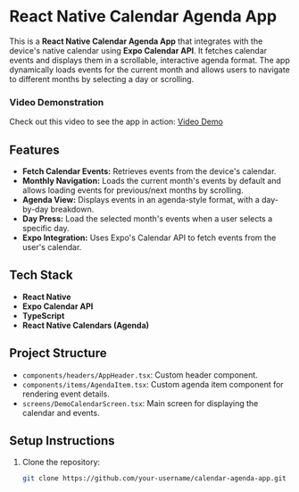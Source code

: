 # React Native Calendar Agenda App

This is a **React Native Calendar Agenda App** that integrates with the device's native calendar using **Expo Calendar API**. It fetches calendar events and displays them in a scrollable, interactive agenda format. The app dynamically loads events for the current month and allows users to navigate to different months by selecting a day or scrolling.

### Video Demonstration
Check out this video to see the app in action: [Video Demo](https://drive.google.com/file/d/1zUYgT3ucmuQmJiceOvSifwOpYVCN6F64/view?usp=sharing)

## Features
- **Fetch Calendar Events:** Retrieves events from the device's calendar.
- **Monthly Navigation:** Loads the current month's events by default and allows loading events for previous/next months by scrolling.
- **Agenda View:** Displays events in an agenda-style format, with a day-by-day breakdown.
- **Day Press:** Load the selected month's events when a user selects a specific day.
- **Expo Integration:** Uses Expo's Calendar API to fetch events from the user's calendar.

## Tech Stack
- **React Native**
- **Expo Calendar API**
- **TypeScript**
- **React Native Calendars (Agenda)**

## Project Structure
- `components/headers/AppHeader.tsx`: Custom header component.
- `components/items/AgendaItem.tsx`: Custom agenda item component for rendering event details.
- `screens/DemoCalendarScreen.tsx`: Main screen for displaying the calendar and events.

## Setup Instructions

1. Clone the repository:
   ```bash
   git clone https://github.com/your-username/calendar-agenda-app.git
